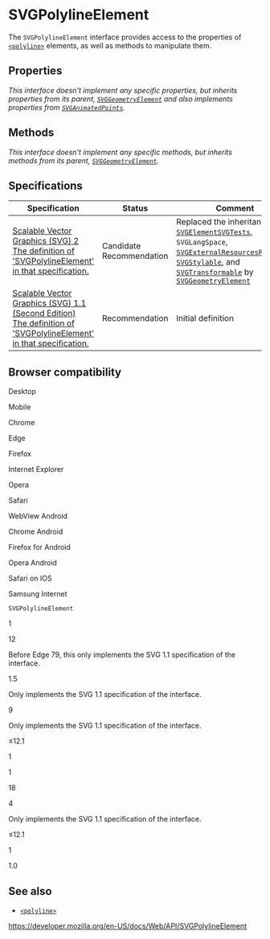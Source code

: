 SVGPolylineElement
==================

The `SVGPolylineElement` interface provides access to the properties of [`<polyline>`](https://developer.mozilla.org/en-US/docs/Web/SVG/Element/polyline) elements, as well as methods to manipulate them.

Properties
----------

*This interface doesn't implement any specific properties, but inherits properties from its parent, [`SVGGeometryElement`](svggeometryelement) and also implements properties from [`SVGAnimatedPoints`](svganimatedpoints).*

Methods
-------

*This interface doesn't implement any specific methods, but inherits methods from its parent, [`SVGGeometryElement`](svggeometryelement).*

Specifications
--------------

<table><thead><tr class="header"><th>Specification</th><th>Status</th><th>Comment</th></tr></thead><tbody><tr class="odd"><td><a href="https://svgwg.org/svg2-draft/shapes.html#InterfaceSVGPolylineElement">Scalable Vector Graphics (SVG) 2<br />
<span class="small">The definition of 'SVGPolylineElement' in that specification.</span></a></td><td><span class="spec-cr">Candidate Recommendation</span></td><td>Replaced the inheritance from <a href="svgelement"><code>SVGElement</code></a><a href="svgtests"><code>SVGTests</code></a>, <span class="page-not-created"><code>SVGLangSpace</code></span>, <a href="svgexternalresourcesrequired"><code>SVGExternalResourcesRequired</code></a>, <a href="svgstylable"><code>SVGStylable</code></a>, and <a href="svgtransformable"><code>SVGTransformable</code></a> by <a href="svggeometryelement"><code>SVGGeometryElement</code></a></td></tr><tr class="even"><td><a href="https://www.w3.org/TR/SVG11/shapes.html#InterfaceSVGPolylineElement">Scalable Vector Graphics (SVG) 1.1 (Second Edition)<br />
<span class="small">The definition of 'SVGPolylineElement' in that specification.</span></a></td><td><span class="spec-rec">Recommendation</span></td><td>Initial definition</td></tr></tbody></table>

Browser compatibility
---------------------

Desktop

Mobile

Chrome

Edge

Firefox

Internet Explorer

Opera

Safari

WebView Android

Chrome Android

Firefox for Android

Opera Android

Safari on IOS

Samsung Internet

`SVGPolylineElement`

1

12

Before Edge 79, this only implements the SVG 1.1 specification of the interface.

1.5

Only implements the SVG 1.1 specification of the interface.

9

Only implements the SVG 1.1 specification of the interface.

≤12.1

1

1

18

4

Only implements the SVG 1.1 specification of the interface.

≤12.1

1

1.0

See also
--------

-   [`<polyline>`](https://developer.mozilla.org/en-US/docs/Web/SVG/Element/polyline)

<a href="https://developer.mozilla.org/en-US/docs/Web/API/SVGPolylineElement" class="_attribution-link">https://developer.mozilla.org/en-US/docs/Web/API/SVGPolylineElement</a>
